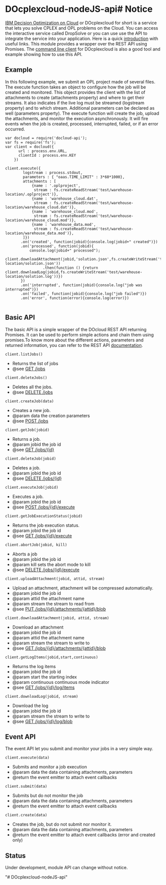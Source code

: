 # DOcplexcloud-nodeJS-api# Notice


[IBM Decision Optimization on Cloud](http://www.ibm.com/software/analytics/docloud/) or DOcplexcloud for short is a service that lets you solve CPLEX and OPL problems on the Cloud. You can access the interactive service called DropSolve or you can use use the API to integrate the service into your application. Here is a quick [introduction](http://www.mycloudtips.com/2015/04/docloud.html) with useful links. This module provides a wrapper over the REST API using Promises. The [command line client](https://www.npmjs.com/package/docloud-cli) for DOcplexcloud is also a good tool and example showing how to use this API.

Example
-------

In this following example, we submit an OPL project made of several files. The execute function takes an object to configure how the job will
be created and monitored. This object provides the client with the list of attachments to create (attachments property) and where to get their streams. It also 
indicates if the live log must be streamed (logstream property) and to which stream. Additional parameters can be declared as well (parameters property).
The execute function will create the job, upload the attachments, and monitor the execution asynchronously. It will fire events when the job is created, processed, interrupted, failed, or if an error occurred. 

```
var docloud = require('docloud-api');
var fs = require('fs');
var client = docloud({
	  url : process.env.URL,
	  clientId : process.env.KEY
	})
	
client.execute({
		logstream : process.stdout,
		parameters : { "oaas.TIME_LIMIT" : 3*60*1000},
		attachments : [
	        {name : '.oplproject', 
	    	 stream : fs.createReadStream('test/warehouse-location/.oplproject')},
	        {name : 'warehouse_cloud.dat', 
		     stream : fs.createReadStream('test/warehouse-location/warehouse_cloud.dat')},
		    {name : 'warehouse_cloud.mod', 
			 stream : fs.createReadStream('test/warehouse-location/warehouse_cloud.mod')},
			{name : 'warehouse_data.mod', 
			 stream : fs.createReadStream('test/warehouse-location/warehouse_data.mod')},
	    ]})
	   .on('created', function(jobid){console.log(jobid+" created")})
	   .on('processed', function(jobid){
		   console.log(jobid+" processed");
		   client.downloadAttachment(jobid,'solution.json',fs.createWriteStream('test/warehouse-location/solution.json'))
		         .then(function () {return client.downloadLog(jobid,fs.createWriteStream('test/warehouse-location/solution.log'))})
	   })
	   .on('interrupted', function(jobid){console.log("job was interrupted")})
	   .on('failed', function(jobid){console.log("job failed")})
	   .on('error', function(error){console.log(error)})
	   		
```

Basic API
---------

The basic API is a simple wrapper of the DOcloud REST API returning Promises. It can be used to perform simple actions and chain them using promises.To know more about the different actions, parameters and returned information, you can refer to the REST API [documentation](https://api-swagger-oaas-beta.mybluemix.net/api_swagger/).

```
client.listJobs()
```
   * Returns the list of jobs
   * @see [GET /jobs](https://api-swagger-oaas-beta.mybluemix.net/api_swagger/#!/jobs/getJobs)
   
```
client.deleteJobs()
```
   * Deletes all the jobs.
   * @see [DELETE /jobs](https://api-swagger-oaas-beta.mybluemix.net/api_swagger/#!/jobs/deleteJobs)

```
client.createJob(data)
```
 * Creates a new job.
 * @param data the creation parameters
 * @see [POST /jobs](https://api-swagger-oaas-beta.mybluemix.net/api_swagger/#!/jobs/createJob)
 
```
client.getJob(jobid)
```
 * Returns a job.
 * @param jobid the job id
 * @see [GET /jobs/{id}](https://api-swagger-oaas-beta.mybluemix.net/api_swagger/#!/jobs/getJob)
 
```
client.deleteJob(jobid)
```
 * Deletes a job.
 * @param jobid the job id
 * @see [DELETE /jobs/{id}](https://api-swagger-oaas-beta.mybluemix.net/api_swagger/#!/jobs/deleteJob)

```
client.executeJob(jobid)
```
 * Executes a job.
 * @param jobid the job id
 * @see [POST /jobs/{id}/execute](https://api-swagger-oaas-beta.mybluemix.net/api_swagger/#!/jobs/startJob)
 
```
client.getJobExecutionStatus(jobid)
```
 * Returns the job execution status.
 * @param jobid the job id
 * @see [GET /jobs/{id}/execute](https://api-swagger-oaas-beta.mybluemix.net/api_swagger/#!/jobs/getJobStatus)

```
client.abortJob(jobid, kill)
```
 * Aborts a job
 * @param jobid the job id
 * @param kill sets the abort mode to kill
 * @see [DELETE /jobs/{id}/execute](https://api-swagger-oaas-beta.mybluemix.net/api_swagger/#!/jobs/abortJob)
  
```
client.uploadAttachment(jobid, attid, stream)
```
 * Upload an attachment, attachment will be compressed automatically.
 * @param jobid the job id
 * @param attid the attachment name
 * @param stream the stream to read from
 * @see [PUT /jobs/{id}/attachments/{attid}/blob](https://api-swagger-oaas-beta.mybluemix.net/api_swagger/#!/jobs/uploadJobAttachment)

```
client.downloadAttachment(jobid, attid, stream)
```
 * Download an attachment
 * @param jobid the job id
 * @param attid the attachment name
 * @param stream the stream to write to
 * @see [GET /jobs/{id}/attachments/{attid}/blob](https://api-swagger-oaas-beta.mybluemix.net/api_swagger/#!/jobs/downloadJobAttachment)

``` 
client.getLogItems(jobid,start,continuous) 
```
 * Returns the log items
 * @param jobid the job id
 * @param start the starting index
 * @param continuous continuous mode indicator
 * @see [GET /jobs/{id}/log/items](https://api-swagger-oaas-beta.mybluemix.net/api_swagger/#!/jobs/getJobLogItems)

```
client.downloadLog(jobid, stream)
```
 * Download the log
 * @param jobid the job id
 * @param stream the stream to write to
 * @see [GET /jobs/{id}/log/blob](https://api-swagger-oaas-beta.mybluemix.net/api_swagger/#!/jobs/downloadLog)

Event API
---------

The event API let you submit and monitor your jobs in a very simple way.  

```
client.execute(data)
```
 * Submits and monitor a job execution
 * @param data the data containing attachments, parameters
 * @return the event emitter to attach event callbacks

```
client.submit(data)
```
 * Submits but do not monitor the job
 * @param data the data containing attachments, parameters
 * @return the event emitter to attach event callbacks
 
```
client.create(data)
```
 * Creates the job, but do not submit nor monitor it. 
 * @param data the data containing attachments, parameters
 * @return the event emitter to attach event callbacks (error and created only)

 

Status
------
Under development, module API can change without notice.








"# DOcplexcloud-nodeJS-api" 
